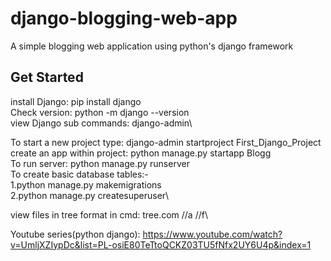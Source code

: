 # django-blogging-web-app
A simple blogging web application using python's django framework

## Get Started
install Django: pip install django\
Check version: python -m django --version\
view Django sub commands: django-admin\

To start a new project type: django-admin startproject First_Django_Project\
create an app within project: python manage.py startapp Blogg\
To run server: python manage.py runserver\
To create basic database tables:-\
 1.python manage.py makemigrations\
 2.python manage.py createsuperuser\

view files in tree format in cmd: tree.com //a //f\

Youtube series(python django): https://www.youtube.com/watch?v=UmljXZIypDc&list=PL-osiE80TeTtoQCKZ03TU5fNfx2UY6U4p&index=1